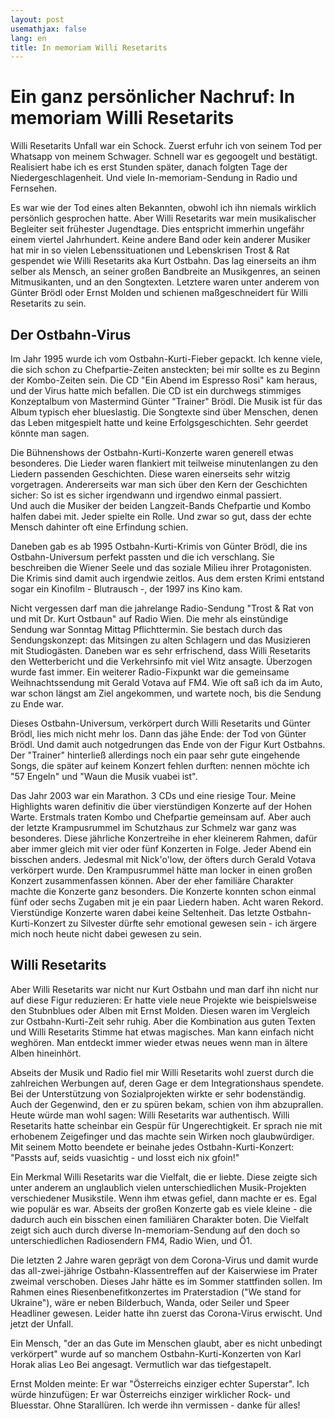 ```yaml
---
layout: post
usemathjax: false
lang: en
title: In memoriam Willi Resetarits
---
```

# Ein ganz persönlicher Nachruf: In memoriam Willi Resetarits

Willi Resetarits Unfall war ein Schock. Zuerst erfuhr ich von seinem Tod per Whatsapp von meinem Schwager. Schnell war es gegoogelt und bestätigt. Realisiert habe ich es erst Stunden später, danach folgten Tage der Niedergeschlagenheit. Und viele In-memoriam-Sendung in Radio und Fernsehen.

Es war wie der Tod eines alten Bekannten, obwohl ich ihn niemals wirklich persönlich gesprochen hatte. Aber Willi Resetarits war mein musikalischer Begleiter seit frühester Jugendtage. Dies entspricht immerhin ungefähr einem viertel Jahrhundert. Keine andere Band oder kein anderer Musiker hat mir in so vielen Lebenssituationen und Lebenskrisen Trost & Rat gespendet wie Willi Resetarits aka Kurt Ostbahn. Das lag einerseits an ihm selber als Mensch, an seiner großen Bandbreite an Musikgenres, an seinen Mitmusikanten, und an den Songtexten. Letztere waren unter anderem von Günter Brödl oder Ernst Molden und schienen maßgeschneidert für Willi Resetarits zu sein. 

## Der Ostbahn-Virus

Im Jahr 1995 wurde ich vom Ostbahn-Kurti-Fieber gepackt. Ich kenne viele, die sich schon zu Chefpartie-Zeiten ansteckten; bei mir sollte es zu Beginn der Kombo-Zeiten sein. Die CD "Ein Abend im Espresso Rosi" kam heraus, und der Virus hatte mich befallen. Die CD ist ein durchwegs stimmiges Konzeptalbum von Mastermind Günter "Trainer" Brödl. Die Musik ist für das Album typisch eher blueslastig. Die Songtexte sind über Menschen, denen das Leben mitgespielt hatte und keine Erfolgsgeschichten. Sehr geerdet könnte man sagen. 

Die Bühnenshows der Ostbahn-Kurti-Konzerte waren generell etwas besonderes. Die Lieder waren flankiert mit teilweise minutenlangen zu den Liedern passenden Geschichten. Diese waren einerseits sehr witzig vorgetragen. Andererseits war man sich über den Kern der Geschichten sicher: So ist es sicher irgendwann und irgendwo einmal passiert.  
Und auch die Musiker der beiden Langzeit-Bands Chefpartie und Kombo halfen dabei mit. Jeder spielte ein Rolle. Und zwar so gut, dass der echte Mensch dahinter oft eine Erfindung schien.

Daneben gab es ab 1995 Ostbahn-Kurti-Krimis von Günter Brödl, die ins Ostbahn-Universum perfekt passten und die ich verschlang. Sie beschreiben die Wiener Seele und das soziale Milieu ihrer Protagonisten.  Die Krimis sind damit auch irgendwie zeitlos. Aus dem ersten Krimi entstand sogar ein Kinofilm - Blutrausch -, der 1997 ins Kino kam.

Nicht vergessen darf man die jahrelange Radio-Sendung "Trost & Rat von und mit Dr. Kurt Ostbaun" auf Radio Wien. Die mehr als einstündige Sendung war Sonntag Mittag Pflichttermin. Sie bestach durch das Sendungskonzept: das Mitsingen zu alten Schlagern und das Musizieren mit Studiogästen. Daneben war es sehr erfrischend, dass Willi Resetarits den Wetterbericht und die Verkehrsinfo mit viel Witz ansagte. Überzogen wurde fast immer.
Ein weiterer Radio-Fixpunkt war die gemeinsame Weihnachtssendung mit Gerald Votava auf FM4. Wie oft saß ich da im Auto, war schon längst am Ziel angekommen, und wartete noch, bis die Sendung zu Ende war.

Dieses Ostbahn-Universum, verkörpert durch Willi Resetarits und Günter Brödl, lies mich nicht mehr los. Dann das jähe Ende: der Tod von Günter Brödl. Und damit auch notgedrungen das Ende von der Figur Kurt Ostbahns. Der "Trainer" hinterließ allerdings noch ein paar sehr gute eingehende Songs, die später auf keinem Konzert fehlen durften: nennen möchte ich "57 Engeln" und "Waun die Musik vuabei ist". 

Das Jahr 2003 war ein Marathon. 3 CDs und eine riesige Tour. Meine Highlights waren definitiv die über vierstündigen Konzerte auf der Hohen Warte. Erstmals traten Kombo und Chefpartie gemeinsam auf. Aber auch der letzte Krampusrummel im Schutzhaus zur Schmelz war ganz was besonderes. Diese jährliche Konzertreihe in eher kleinerem Rahmen, dafür aber immer gleich mit vier oder fünf Konzerten in Folge. Jeder Abend ein bisschen anders. Jedesmal mit Nick'o'low, der öfters durch Gerald Votava verkörpert wurde. Den
Krampusrummel hätte man locker in einen großen Konzert zusammenfassen können. Aber der eher familiäre Charakter machte die Konzerte ganz besonders. 
Die Konzerte konnten schon einmal fünf oder sechs Zugaben mit je ein paar Liedern haben. Acht waren Rekord. Vierstündige Konzerte waren dabei keine Seltenheit. 
Das letzte Ostbahn-Kurti-Konzert zu Silvester dürfte sehr emotional gewesen sein - ich ärgere mich noch heute nicht dabei gewesen zu sein.

## Willi Resetarits

Aber Willi Resetarits war nicht nur Kurt Ostbahn und man darf ihn nicht nur auf diese Figur reduzieren: Er hatte viele neue Projekte wie beispielsweise den Stubnblues oder Alben mit Ernst Molden. Diesen waren im Vergleich zur Ostbahn-Kurti-Zeit sehr ruhig. Aber die Kombination aus guten Texten und Willi Resetarits Stimme hat etwas magisches. Man kann einfach nicht weghören. Man entdeckt immer wieder etwas neues wenn man in ältere Alben hineinhört. 

Abseits der Musik und Radio fiel mir Willi Resetarits wohl zuerst durch die zahlreichen Werbungen auf, deren Gage er dem Integrationshaus spendete. 
Bei der Unterstützung von Sozialprojekten wirkte er sehr bodenständig. Auch der Gegenwind, den er zu spüren bekam, schien von ihm abzuprallen. 
Heute würde man wohl sagen: Willi Resetarits war authentisch. Willi Resetarits hatte scheinbar ein Gespür für Ungerechtigkeit. Er sprach nie mit erhobenem Zeigefinger und das machte sein Wirken noch glaubwürdiger. Mit seinem Motto beendete er beinahe jedes Ostbahn-Kurti-Konzert: "Passts auf, seids vuasichtig - und losst eich nix gfoin!"

Ein Merkmal Willi Resetarits war die Vielfalt, die er liebte. Diese zeigte sich unter anderem an unglaublich vielen unterschiedlichen Musik-Projekten verschiedener Musikstile. Wenn ihm etwas gefiel, dann machte er es. Egal wie populär es war. Abseits der großen Konzerte gab es viele kleine - die dadurch auch ein bisschen einen familiären Charakter boten. Die Vielfalt zeigt sich auch durch diverse In-memoriam-Sendung auf den doch so unterschiedlichen Radiosendern FM4, Radio Wien, und Ö1.

Die letzten 2 Jahre waren geprägt von dem Corona-Virus und damit wurde das all-zwei-jährige Ostbahn-Klassentreffen auf der Kaiserwiese im Prater zweimal verschoben. Dieses Jahr hätte es im Sommer stattfinden sollen. Im Rahmen eines Riesenbenefitkonzertes im Praterstadion ("We stand for Ukraine"), wäre er neben Bilderbuch, Wanda, oder Seiler und Speer Headliner gewesen. Leider hatte ihn zuerst das Corona-Virus erwischt. Und jetzt der Unfall.

Ein Mensch, "der an das Gute im Menschen glaubt, aber es nicht unbedingt verkörpert" wurde auf so manchem Ostbahn-Kurti-Konzerten von Karl Horak alias Leo Bei angesagt. 
Vermutlich war das tiefgestapelt. 

Ernst Molden meinte: Er war "Österreichs einziger echter Superstar". Ich würde hinzufügen: Er war Österreichs einziger wirklicher Rock- und Bluesstar. Ohne Starallüren. Ich werde ihn vermissen - danke für alles!


